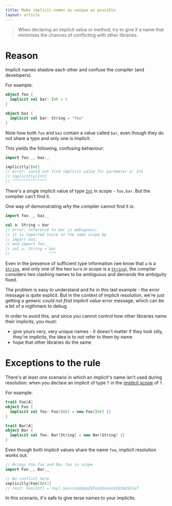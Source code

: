 ```yaml
---
title: Make implicit names as unique as possible
layout: article
---
```


> When declaring an implicit value or method, try to give it a name that minimises the chances of conflicting with other libraries.

# Reason

Implicit names shadow each other and confuse the compiler (and developers).

For example:

```scala
object foo {
  implicit val bar: Int = 1
}

object baz {
  implicit val bar: String = "foo"
}
```

Note how both `foo` and `baz` contain a value called `bar`, even though they do not share a type and only one is implicit.

This yields the following, confusing behaviour:

```scala
import foo._, baz._

implicitly[Int]
// error: could not find implicit value for parameter e: Int
// implicitly[Int]
// ^^^^^^^^^^^^^^^
```

There's a single implicit value of type [`Int`] in scope - `foo.bar`. But the compiler can't find it.

One way of demonstrating *why* the compiler cannot find it is:

```scala
import foo._, baz._

val a: String = bar
// error: reference to bar is ambiguous;
// it is imported twice in the same scope by
// import baz._
// and import foo._
// val a: String = bar
//                 ^^^
```

Even in the presence of sufficient type information (we know that `a` is a [`String`], and only one of the two `bar`s in scope is a [`String`]), the compiler considers two clashing names to be ambiguous and demands the ambiguity fixed.

The problem is easy to understand and fix in this last example - the error message is quite explicit. But in the context of implicit resolution, we're just getting a generic _could not find implicit value_ error message, which can be a bit of a nigthmare to debug.

In order to avoid this, and since you cannot control how other libraries name their implicits, you must:
* give yours very, very unique names - it doesn't matter if they look silly, they're implicits, the idea is to not refer to them by name
* hope that other libraries do the same

# Exceptions to the rule

There's at least one scenario in which an implicit's name isn't used during resolution: when you declare an implicit of type `T` in the [implicit scope](../definitions/implicit_scope.html) of `T`.

For example:

```scala
trait Foo[A]
object Foo {
  implicit val foo: Foo[Int] = new Foo[Int] {}
}

trait Bar[A]
object Bar {
  implicit val foo: Bar[String] = new Bar[String] {}
}
```

Even though both implicit values share the name `foo`, implicit resolution works out:

```scala
// Brings Foo.foo and Bar.foo in scope
import Foo._, Bar._

// No conflict here
implicitly[Foo[Int]]
// res3: Foo[Int] = repl.Session$App2$Foo$$anon$1@2b6561af
```

In this scenario, it's safe to give terse names to your implicits.

[`Int`]:https://www.scala-lang.org/api/2.12.8/scala/Int.html
[`String`]:https://docs.oracle.com/javase/8/docs/api/java/lang/String.html


